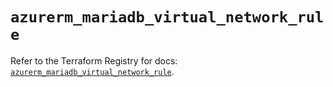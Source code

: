 # `azurerm_mariadb_virtual_network_rule`

Refer to the Terraform Registry for docs: [`azurerm_mariadb_virtual_network_rule`](https://registry.terraform.io/providers/hashicorp/azurerm/3.95.0/docs/resources/mariadb_virtual_network_rule).
